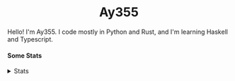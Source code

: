 <h1 align="center"><b>Ay355</b></h1>


Hello! I'm Ay355. I code mostly in Python and Rust, and I'm learning Haskell and Typescript.


#### Some Stats


<details>
<summary>Stats</summary>
<br>
 
<a href="https://github.com/Ay-355">
 <img align="center" src="https://github-readme-stats.vercel.app/api?username=Ay-355&theme=tokyonight&show_icons=true&count_private=true&hide_border=true" />
</a><a href="https://github.com/Ay-355">
  <img align="center" src="https://github-readme-stats.vercel.app/api/top-langs/?username=Ay-355&hide=toml,yaml,cmake&layout=compact&langs_count=8&theme=tokyonight&hide_border=true" />
</a>

 
&nbsp; <!-- Space character to put some space between the different stat types. -->

 
<!--START_SECTION:waka-->
**🐱 My GitHub Data** 

> 🏆 39 Contributions in the Year 2022
 > 
> 📦 1.8 kB Used in GitHub's Storage 
 > 
> 🚫 Not Opted to Hire
 > 
> 📜 12 Public Repositories 
 > 
> 🔑 2 Private Repositories  
 > 
**I'm a Night 🦉** 

```text
🌞 Morning    26 commits     ██░░░░░░░░░░░░░░░░░░░░░░░   8.05% 
🌆 Daytime    132 commits    ██████████░░░░░░░░░░░░░░░   40.87% 
🌃 Evening    157 commits    ████████████░░░░░░░░░░░░░   48.61% 
🌙 Night      8 commits      ░░░░░░░░░░░░░░░░░░░░░░░░░   2.48%

```
📅 **I'm Most Productive on Monday** 

```text
Monday       55 commits     ████░░░░░░░░░░░░░░░░░░░░░   17.03% 
Tuesday      47 commits     ███░░░░░░░░░░░░░░░░░░░░░░   14.55% 
Wednesday    39 commits     ███░░░░░░░░░░░░░░░░░░░░░░   12.07% 
Thursday     49 commits     ███░░░░░░░░░░░░░░░░░░░░░░   15.17% 
Friday       49 commits     ███░░░░░░░░░░░░░░░░░░░░░░   15.17% 
Saturday     48 commits     ███░░░░░░░░░░░░░░░░░░░░░░   14.86% 
Sunday       36 commits     ██░░░░░░░░░░░░░░░░░░░░░░░   11.15%

```


📊 **This Week I Spent My Time On** 

```text
💬 Programming Languages: 
Python                   1 hr 47 mins        █████████████████░░░░░░░░   68.91% 
CMake                    23 mins             ███░░░░░░░░░░░░░░░░░░░░░░   14.91% 
Rust                     14 mins             ██░░░░░░░░░░░░░░░░░░░░░░░   9.4% 
PowerShell               8 mins              █░░░░░░░░░░░░░░░░░░░░░░░░   5.22% 
C++                      2 mins              ░░░░░░░░░░░░░░░░░░░░░░░░░   1.55%

🔥 Editors: 
Neovim                   2 hrs 35 mins       █████████████████████████   100.0%

🐱‍💻 Projects: 
schoolwork               1 hr 47 mins        █████████████████░░░░░░░░   68.91% 
cube-timer               25 mins             ████░░░░░░░░░░░░░░░░░░░░░   16.47% 
ringclick                14 mins             ██░░░░░░░░░░░░░░░░░░░░░░░   9.4% 
Unknown Project          8 mins              █░░░░░░░░░░░░░░░░░░░░░░░░   5.22%

💻 Operating System: 
Windows                  2 hrs 35 mins       █████████████████████████   100.0%

```

**I Mostly Code in Python** 

```text
Python                   8 repos             ██████████████████░░░░░░░   72.73% 
HTML                     1 repo              ██░░░░░░░░░░░░░░░░░░░░░░░   9.09% 
C++                      1 repo              ██░░░░░░░░░░░░░░░░░░░░░░░   9.09% 
Rust                     1 repo              ██░░░░░░░░░░░░░░░░░░░░░░░   9.09%

```



 Last Updated on 06/03/2022 12:55:06 UTC
<!--END_SECTION:waka-->
</details>

